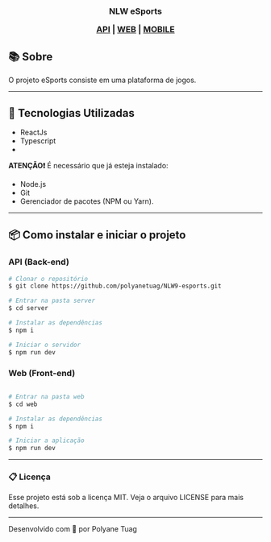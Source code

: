 <!-- <h1 align="center">
    <img  width= '300'src=".\.github\logoProffy.svg">
</h1> -->

<h3 align="center"> NLW eSports

 [API](##-API-(Back-end)) | [WEB](##-WEB-(Front-end)) | [MOBILE](##-MOBILE-(App))
 
</h3>


<!-- 
<h1 align="center">
    <img src=".\.github\InterfaceAplicativo.png">
</h1> -->


## 📚 Sobre

O projeto eSports consiste em uma plataforma de jogos.


---

## 🚀 Tecnologias Utilizadas

- ReactJs
- Typescript
- 



**ATENÇÃO❗** É necessário que já esteja instalado:

- Node.js
- Git 
- Gerenciador de pacotes (NPM ou Yarn).

---
## 📦 Como instalar e iniciar o projeto

### API (Back-end)

```bash
# Clonar o repositório
$ git clone https://github.com/polyanetuag/NLW9-esports.git

# Entrar na pasta server 
$ cd server

# Instalar as dependências
$ npm i

# Iniciar o servidor
$ npm run dev

```

### Web (Front-end)

```bash

# Entrar na pasta web 
$ cd web

# Instalar as dependências
$ npm i

# Iniciar a aplicação
$ npm run dev

```


---

### 📋 Licença

Esse projeto está sob a licença MIT. Veja o arquivo LICENSE para mais detalhes.


---
Desenvolvido com 💜 por Polyane Tuag